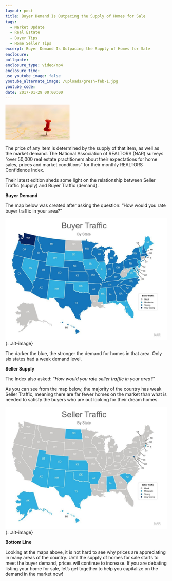 ```yaml
---
layout: post
title: Buyer Demand Is Outpacing the Supply of Homes for Sale
tags:
  - Market Update
  - Real Estate
  - Buyer Tips
  - Home Seller Tips
excerpt: Buyer Demand Is Outpacing the Supply of Homes for Sale
enclosure:
pullquote:
enclosure_type: video/mp4
enclosure_time:
use_youtube_image: false
youtube_alternate_image: /uploads/gresh-feb-1.jpg
youtube_code:
date: 2017-01-29 00:00:00
---
```



![](/uploads/versions/gresh-feb-1---x----200-109x---.jpg)

The price of any item is determined by the supply of that item, as well as the market demand. The National Association of REALTORS (NAR) surveys “over 50,000 real estate practitioners about their expectations for home sales, prices and market conditions” for their monthly REALTORS Confidence Index.

Their latest edition sheds some light on the relationship between Seller Traffic (supply) and Buyer Traffic (demand).

**Buyer Demand**

The map below was created after asking the question: “How would you rate buyer traffic in your area?”

![](/uploads/versions/20170206-buyer-traffic-stm-1024x768---x----1024-768x---.jpg){: .alt-image}

The darker the blue, the stronger the demand for homes in that area. Only six states had a weak demand level.

**Seller Supply**

The Index also asked: “*How would you rate seller traffic in your area?*”

As you can see from the map below, the majority of the country has weak Seller Traffic, meaning there are far fewer homes on the market than what is needed to satisfy the buyers who are out looking for their dream homes.

![](/uploads/versions/20170206-seller-traffic-stm-1024x768---x----1024-768x---.jpg){: .alt-image}

**Bottom Line**

Looking at the maps above, it is not hard to see why prices are appreciating in many areas of the country. Until the supply of homes for sale starts to meet the buyer demand, prices will continue to increase. If you are debating listing your home for sale, let’s get together to help you capitalize on the demand in the market now!